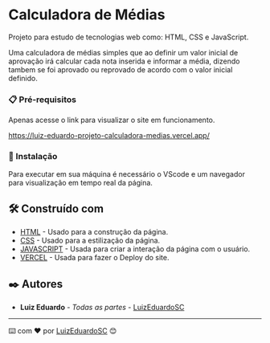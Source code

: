 # Calculadora de Médias

Projeto para estudo de tecnologias web como: HTML, CSS e JavaScript.

Uma calculadora de médias simples que ao definir um valor inicial de aprovação irá calcular cada nota inserida e informar a média, 
dizendo tambem se foi aprovado ou reprovado de acordo com o valor inicial definido.

### 📋 Pré-requisitos

Apenas acesse o link para visualizar o site em funcionamento.

https://luiz-eduardo-projeto-calculadora-medias.vercel.app/


### 🔧 Instalação

Para executar em sua máquina é necessário o VScode e um navegador para visualização em tempo real da página.


## 🛠️ Construído com

* [HTML](https://www.w3schools.com/html/default.asp) - Usado para a construção da página.
* [CSS](https://www.w3schools.com/css/default.asp) - Usado para a estilização da página.
* [JAVASCRIPT](https://www.w3schools.com/js/default.asp) - Usada para criar a interação da página com o usuário.
* [VERCEL](https://vercel.com/) - Usada para fazer o Deploy do site.


## ✒️ Autores

* **Luiz Eduardo** - *Todas as partes* - [LuizEduardoSC](https://github.com/LuizEduardoSC)

---
⌨️ com ❤️ por [LuizEduardoSC](https://github.com/LuizEduardoSC) 😊

